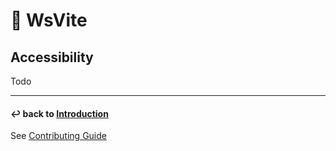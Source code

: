 # 🔵 WsVite

## Accessibility

Todo

---
#### ↩ back to [Introduction](INTRODUCTION.md) 

See [Contributing Guide](../CONTRIBUTING.md)
